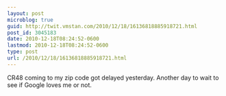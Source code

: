 ```yaml
---
layout: post
microblog: true
guid: http://twit.vmstan.com/2010/12/18/16136818885918721.html
post_id: 3045183
date: 2010-12-18T08:24:52-0600
lastmod: 2010-12-18T08:24:52-0600
type: post
url: /2010/12/18/16136818885918721.html
---
```

CR48 coming to my zip code got delayed yesterday. Another day to wait to see if Google loves me or not.
